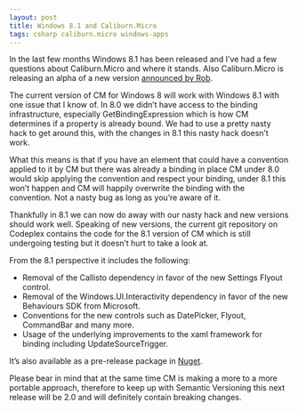 ```yaml
---
layout: post
title: Windows 8.1 and Caliburn.Micro
tags: csharp caliburn.micro windows-apps
---
```


In the last few months Windows 8.1 has been released and I’ve had a few questions about Caliburn.Micro and where it stands. Also Caliburn.Micro is releasing an alpha of a new version [announced by Rob][announce].

The current version of CM for Windows 8 will work with Windows 8.1 with one issue that I know of. In 8.0 we didn’t have access to the binding infrastructure, especially GetBindingExpression which is how CM determines if a property is already bound. We had to use a pretty nasty hack to get around this, with the changes in 8.1 this nasty hack doesn’t work. 

What this means is that if you have an element that could have a convention applied to it by CM but there was already a binding in place CM under 8.0 would skip applying the convention and respect your binding, under 8.1 this won’t happen and CM will happily overwrite the binding with the convention. Not a nasty bug as long as you’re aware of it.

Thankfully in 8.1 we can now do away with our nasty hack and new versions should work well. Speaking of new versions, the current git repository on Codeplex contains the code for the 8.1 version of CM which is still undergoing testing but it doesn’t hurt to take a look at. 

From the 8.1 perspective it includes the following:

 - Removal of the Callisto dependency in favor of the new Settings Flyout control.
 - Removal of the Windows.UI.Interactivity dependency in favor of the new Behaviours SDK from Microsoft.
 - Conventions for the new controls such as DatePicker, Flyout, CommandBar and many more.
 - Usage of the underlying improvements to the xaml framework for binding including UpdateSourceTrigger.

It’s also available as a pre-release package in [Nuget][nuget].

Please bear in mind that at the same time CM is making a more to a more portable approach, therefore to keep up with Semantic Versioning this next release will be 2.0 and will definitely contain breaking changes.

[announce]: http://devlicio.us/blogs/rob_eisenberg/archive/2013/11/25/caliburn-micro-2-0-0-alpha2-is-here.aspx
[nuget]: http://www.nuget.org/packages/Caliburn.Micro/
